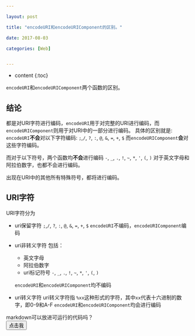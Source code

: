 ```yaml
---

layout: post

title: "encodeURI和encodeURIComponent的区别。"

date: 2017-08-03

categories: [Web]


---
```


* content
{:toc}

``encodeURI``和``encodeURIComponent``两个函数的区别。
## 结论
都是对URI字符进行编码，``encodeURI``用于对完整的URI进行编码，而``encodeURIComponent``则用于对URI中的一部分进行编码。
具体的区别就是:
``encodeURI``**不会**对以下字符编码:
``;``,``/``, ``?``, ``:``, ``@``, ``&``, ``=``, ``+``, ``$``
而``encodeURIComponent``**会**对这些字符编码。

而对于以下符号，两个函数均**不会**进行编码
``-``, ``_``, ``.``, ``!``, ``~``, ``*``, ``'``, ``(``, ``)``
对于英文字母和阿拉伯数字，也都不会进行编码。

出现在URI中的其他所有特殊符号，都将进行编码。

## URI字符
URI字符分为
- uri保留字符
	``;``,``/``, ``?``, ``:``, ``@``, ``&``, ``=``, ``+``, ``$``
    ``encodeURI``不编码，``encodeURIComponent``编码

- uri非转义字符
	包括：
	- 英文字母
	- 阿拉伯数字
	- uri标记符号
		``-``, ``_``, ``.``, ``!``, ``~``, ``*``, ``'``, ``(``, ``)``

   	``encodeURI``和``encodeURIComponent``均不编码

- uri转义字符
	uri转义字符指 ``%xx``这种形式的字符，其中``xx``代表十六进制的数字，即0-9和A-F
    ``encodeURI``和``encodeURIComponent``均会进行编码
    

<div>markdown可以放进可运行的代码吗？</div>
<button>点击我</button>
<script>
document.querySelector("button").onclick = function(){
	alert('haha')
}
</script>
